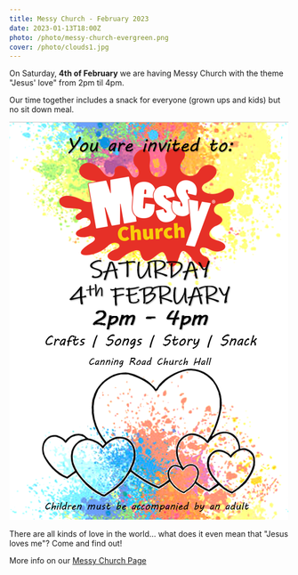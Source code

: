 ```yaml
---
title: Messy Church - February 2023
date: 2023-01-13T18:00Z
photo: /photo/messy-church-evergreen.png
cover: /photo/clouds1.jpg
---
```


On Saturday, **4th of February** we are having Messy Church with the theme "Jesus' love" from 2pm til 4pm.

Our time together includes a snack for everyone (grown ups and kids) but no sit down meal.

![Messy Church Flyer 4th February 2023](/photo/messy-church-feb-2023.png)

There are all kinds of love in the world... what does it even mean that "Jesus loves me"? Come and find out!

More info on our [Messy Church Page](/services/messychurch/)
